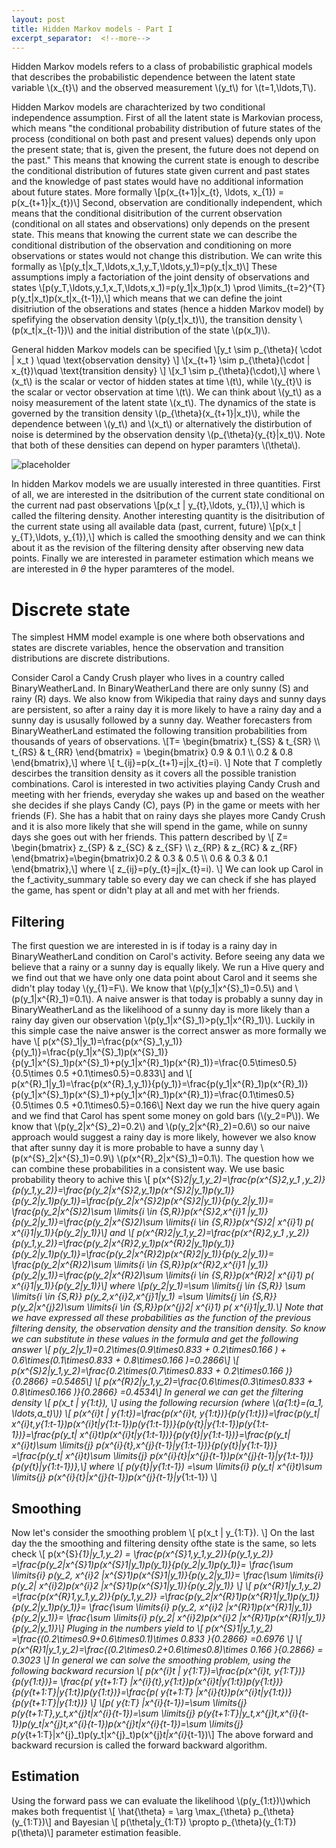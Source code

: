 ```yaml
---
layout: post
title: Hidden Markov models - Part I 
excerpt_separator:  <!--more-->
---
```


Hidden Markov models refers to a class of probabilistic graphical models that describes the probabilistic dependence between the latent state variable \\(x_{t}\\) and the observed measurement \\(y_t\\) for \\(t=1,\ldots,T\\).

Hidden Markov models are charachterized by two conditional independence assumption. First of all the latent state is Markovian process, which means "the conditional probability distribution of future states of the process (conditional on both past and present values) depends only upon the present state; that is, given the present, the future does not depend on the past." This means that knowing the current state is enough to describe the conditional distribution of futures state given current and past states and the knowledge of past states would have no additional information about future states. More formally
\\[p(x_{t+1}|x_{t}, \ldots, x_{1}) = p(x_{t+1}|x_{t})\\]
Second, observation are conditionally independent, which means that the conditional disitribution of the current observation (conditional on all states and observations) only depends on the present state. This means that knowing the current state we can describe the conditional distribution of the observation and conditioning on more observations or states would not change this distribution. We can write this formally as
\\[p(y_t|x_T,\ldots,x_1,y_T,\ldots,y_1)=p(y_t|x_t)\\]
These assumptions imply a factoriation of the joint density of observations and states
\\[p(y_T,\ldots,y_1,x_T,\ldots,x_1)=p(y_1|x_1)p(x_1) \prod \limits_{t=2}^{T} p(y_t|x_t)p(x_t|x_{t-1}),\\]
which means that we can define the joint disitriution of the obserations and states (hence a hidden Markov model) by spefifying the observation density \\(p(y_t|x_t)\\), the transition density \\(p(x_t|x_{t-1})\\) and the initial distribution of the state \\(p(x_1)\\). 

General hidden Markov models can be specified
\\[y_t \sim p_{\theta}( \cdot | x_t )  \quad \text{observation density} \\]
\\[x_{t+1} \sim p_{\theta}(\cdot | x_{t})\quad \text{transition density} \\]
\\[x_1 \sim p_{\theta}(\cdot),\\]
where \\(x_t\\) is the scalar or vector of hidden states at time \\(t\\), while \\(y_{t}\\) is the scalar or vector observation at time \\(t\\).  We can think about \\(y_t\\) as a noisy measurement of the latent state \\(x_t\\). The dynamics of the state is governed by the transition density \\(p_{\theta}(x_{t+1}|x_t)\\), while the dependence between \\(y_t\\) and \\(x_t\\) or alternatively the distirbution of noise is determined by the observation density \\(p_{\theta}(y_{t}|x_t)\\). Note that both of these densities can depend on hyper paramters \\(\theta\\).

![placeholder](https://github.com/istvanbarra/istvanbarra.github.io/blob/master/_posts/hmm "HMM")

In hidden Markov models we are usually interested in three quantities. First of all, we are interested in the dsitribution of the current state conditional on the current nad past observations
\\[p(x_t | y_{t},\ldots, y_{1}),\\]
which is called the filtering density. Another interesting quantity is the disitribution of the current state using all available data (past, current, future)
\\[p(x_t | y_{T},\ldots, y_{1}),\\]
which is called the smoothing density and we can think about it as the revision of the filtering density after observing new data points. Finally we are interested in parameter estimation which means we are interested in $\theta$ the hyper paramteres of the model.

# Discrete state

The simplest HMM model example is one where both observations and states are discrete variables, hence the observation and
transition distributions are discrete distributions. 

Consider Carol a Candy Crush player who lives in a country called BinaryWeatherLand. In BinaryWeatherLand there are only sunny (S) and rainy (R) days. We also know from Wikipedia that rainy days and sunny days are persistent, so after a rainy day it is more likely to have a rainy day and a sunny day is ususally followed by a sunny day. Weather forecasters from BinaryWeatherLand estimated the following transition probabilities from thousands of years of observations. 
\\[T= \begin{bmatrix} t_{SS} & t_{SR} \\\ t_{RS} & t_{RR} \end{bmatrix} = \begin{bmatrix} 0.9 & 0.1 \\\ 0.2 & 0.8 \end{bmatrix},\\]
where 
\\[ t_{ij}=p(x_{t+1}=j|x_{t}=i). \\]
Note that $T$ completly descirbes the transition density as it covers all the possible tranistion combinations. 
Carol is interested in two activities playing Candy Crush and meeting with her friends, everyday she wakes up and based on the weather she decides if she plays Candy (C), pays (P) in the game or meets with her friends (F). She has a habit that on rainy days she playes more Candy Crush and it is also more likely that she will spend in the game, while on sunny days she goes out with her friends. This pattern described by 
\\[ Z= \begin{bmatrix} z_{SP} & z_{SC} & z_{SF} \\\ z_{RP} & z_{RC} & z_{RF} \end{bmatrix}=\begin{bmatrix}0.2 & 0.3 & 0.5  \\\ 0.6 & 0.3 & 0.1 \end{bmatrix},\\]
where 
\\[ z_{ij}=p(y_{t}=j|x_{t}=i). \\]
We can look up Carol in the f_activity_summary table so every day we can check if she has played the game, has spent or 
didn't play at all and met with her friends. 

## Filtering


The first question we are interested in is if today is a rainy day in BinaryWeatherLand condition on Carol's activity.  Before seeing any data we believe that a rainy or a sunny day is equally likely. We run a Hive query and we find out that we have only one data point about Carol and it seems she didn't play today \\(y_{1}=F\\). We know that \\(p(y_1|x^{S}_1)=0.5\\) and \\(p(y_1|x^{R}_1)=0.1\\). A naive answer is that today is probably a sunny day in BinaryWeatherLand as the likelihood of a sunny day is more likely than a rainy day given  our observation \\(p(y_1|x^{S}_1)>p(y_1|x^{R}_1)\\). Luckily in this simple case the naive answer is the correct answer as more formally we have
\\[ p(x^{S}_1|y_1)=\frac{p(x^{S}_1,y_1)}{p(y_1)}=\frac{p(y_1|x^{S}_1)p(x^{S}_1)}{p(y_1|x^{S}_1)p(x^{S}_1)+p(y_1|x^{R}_1)p(x^{R}_1)}=\frac{0.5\times0.5}{0.5\times 0.5 +0.1\times0.5}=0.833\\]
and
\\[ p(x^{R}_1|y_1)=\frac{p(x^{R}_1,y_1)}{p(y_1)}=\frac{p(y_1|x^{R}_1)p(x^{R}_1)}{p(y_1|x^{S}_1)p(x^{S}_1)+p(y_1|x^{R}_1)p(x^{R}_1)}=\frac{0.1\times0.5}{0.5\times 0.5 +0.1\times0.5}=0.166\\]
Next day we run the hive query again and we find that Carol has spent some money on gold bars (\\(y_2=P\\)). We know that \\(p(y_2|x^{S}_2)=0.2\\) and \\(p(y_2|x^{R}_2)=0.6\\) so our naive approach would suggest a rainy day is more likely, however we also know that after sunny day it is more probable to have a sunny day \\(p(x^{S}_2|x^{S}_1)=0.9\\) \\(p(x^{R}_2|x^{S}_1)=0.1\\). The question how we can combine these probabilities in a consistent way. We use basic probability theory to achive this
\\[ p(x^{S}_2|y_1,y_2)=\frac{p(x^{S}_2,y_1 ,y_2)}{p(y_1,y_2)}=\frac{p(y_2|x^{S}_2,y_1)p(x^{S}_2|y_1)p(y_1)}{p(y_2|y_1)p(y_1)}=\frac{p(y_2|x^{S}_2)p(x^{S}_2|y_1)}{p(y_2|y_1)}= \frac{p(y_2|x^{S}_2)\sum \limits_{i \in {S,R}}p(x^{S}_2,x^{i}_1 |y_1)}{p(y_2|y_1)}=\frac{p(y_2|x^{S}_2)\sum \limits_{i \in {S,R}}p(x^{S}_2| x^{i}_1) p( x^{i}_1|y_1)}{p(y_2|y_1)}\\]
and 
\\[ p(x^{R}_2|y_1,y_2)=\frac{p(x^{R}_2,y_1 ,y_2)}{p(y_1,y_2)}=\frac{p(y_2|x^{R}_2,y_1)p(x^{R}_2|y_1)p(y_1)}{p(y_2|y_1)p(y_1)}=\frac{p(y_2|x^{R}_2)p(x^{R}_2|y_1)}{p(y_2|y_1)}= \frac{p(y_2|x^{R}_2)\sum \limits_{i \in {S,R}}p(x^{R}_2,x^{i}_1 |y_1)}{p(y_2|y_1)}=\frac{p(y_2|x^{R}_2)\sum \limits_{i \in {S,R}}p(x^{R}_2| x^{i}_1) p( x^{i}_1|y_1)}{p(y_2|y_1)}\\]
where 
\\[p(y_2|y_1)=\sum \limits_{j \in {S,R}} \sum \limits_{i \in {S,R}} p(y_2,x^{i}_2,x^{j}_1|y_1) =\sum \limits_{j \in {S,R}}  p(y_2|x^{j}_2)\sum \limits_{i \in {S,R}}p(x^{j}_2| x^{i}_1) p( x^{i}_1|y_1).\\]
Note that we have expressed all these probabilities as the function of the previous filtering density, the observation density and the transition density. So know we can substitute in these values in the formula and get the following answer
\\[ p(y_2|y_1)=0.2\times(0.9\times0.833 + 0.2\times0.166 ) + 0.6\times(0.1\times0.833  + 0.8\times0.166  )=0.2866\\]
\\[ p(x^{S}_2|y_1,y_2)=\frac{0.2\times(0.7\times0.833 + 0.2\times0.166 )}{0.2866} =0.5465\\]
\\[ p(x^{R}_2|y_1,y_2)=\frac{0.6\times(0.3\times0.833  + 0.8\times0.166 )}{0.2866} =0.4534\\]
In general we can get the filtering density
\\[ p(x_t | y_{1:t}), \\]
using the following recursion (where \\(a_{1:t}=(a_1, \ldots,a_t)\\))
\\[ p(x^{i}_t | y_{1:t})=\frac{p(x^{i}_t, y_{1:t})}{p(y_{1:t})}=\frac{p(y_t| x^{i}_t,y_{1:t-1})p(x^{i}_t|y_{1:t-1})p(y_{1:t-1})}{p(y_{t}|y_{1:t-1})p(y_{1:t-1})}=\frac{p(y_t| x^{i}_t)p(x^{i}_t|y_{1:t-1})}{p(y_{t}|y_{1:t-1})}=\frac{p(y_t| x^{i}_t)\sum \limits_{j} p(x^{i}_{t},x^{j}_{t-1}|y_{1:t-1})}{p(y_{t}|y_{1:t-1})} =\frac{p(y_t| x^{i}_t)\sum \limits_{j} p(x^{i}_{t}|x^{j}_{t-1})p(x^{j}_{t-1}|y_{1:t-1})}{p(y_{t}|y_{1:t-1})},\\]
where
\\[ p(y_{t}|y_{1:t-1}) =\sum \limits_{i} p(y_t| x^{i}_t)\sum \limits_{j} p(x^{i}_{t}|x^{j}_{t-1})p(x^{j}_{t-1}|y_{1:t-1}) \\]

## Smoothing

Now let's consider the smoothing problem
\\[ p(x_t | y_{1:T}). \\]
On the last day the the smoothing and filtering density ofthe state is the same, so lets check 
\\[ p(x^{S}_{1}|y_1,y_2) = \frac{p(x^{S}_1,y_1,y_2)}{p(y_1,y_2)} =\frac{p(y_2|x^{S}_1)p(x^{S}_1|y_1)p(y_1)}{p(y_2|y_1)p(y_1)}=
   \frac{\sum \limits_{i} p(y_2, x^{i}_2 |x^{S}_1)p(x^{S}_1|y_1)}{p(y_2|y_1)}= \frac{\sum \limits_{i} p(y_2| x^{i}_2)p(x^{i}_2 |x^{S}_1)p(x^{S}_1|y_1)}{p(y_2|y_1)}
\\]
\\[ p(x^{R}_1|y_1,y_2) =\frac{p(x^{R}_1,y_1,y_2)}{p(y_1,y_2)} =\frac{p(y_2|x^{R}_1)p(x^{R}_1|y_1)p(y_1)}{p(y_2|y_1)p(y_1)}=
   \frac{\sum \limits_{i} p(y_2, x^{i}_2 |x^{R}_1)p(x^{R}_1|y_1)}{p(y_2|y_1)}= \frac{\sum \limits_{i} p(y_2| x^{i}_2)p(x^{i}_2 |x^{R}_1)p(x^{R}_1|y_1)}{p(y_2|y_1)}\\]
Pluging in the numbers yield to
\\[ p(x^{S}_1|y_1,y_2) =\frac{(0.2\times0.9+0.6\times0.1)\times 0.833 }{0.2866} =0.6976 \\]
\\[ p(x^{R}_1|y_1,y_2)=\frac{(0.2\times0.2+0.6\times0.8)\times 0.166 }{0.2866} = 0.3023 \\]
In general we can solve the smoothing problem, using the following backward recursion
\\[ p(x^{i}_t | y_{1:T})=\frac{p(x^{i}_t, y_{1:T})}{p(y_{1:t})}= \frac{p( y_{t+1:T} |x^{i}_{t},y_{1:t})p(x^{i}_t|y_{1:t})p(y_{1:t})}{p(y_{t+1:T}|y_{1:t})p(y_{1:t})}=\frac{p( y_{t+1:T} |x^{i}_{t})p(x^{i}_t|y_{1:t})}{p(y_{t+1:T}|y_{1:t})} \\]
\\[p( y_{t:T} |x^{i}_{t-1})=\sum \limits_{j} p(y_{t+1:T},y_t,x^{j}_t|x^{i}_{t-1})=\sum \limits_{j} p(y_{t+1:T}|y_t,x^{j}_t,x^{i}_{t-1})p(y_t|x^{j}_t,x^{i}_{t-1})p(x^{j}_t|x^{i}_{t-1})=\sum \limits_{j} p(y_{t+1:T}|x^{j}_t)p(y_t|x^{j}_t)p(x^{j}_t|x^{i}_{t-1})\\]
The above forward and backward recursion is called the forward backward algorithm.

## Estimation

Using the forward pass we can evaluate the likelihood \\(p(y_{1:t})\\)which makes both frequentist 
\\[ \hat{\theta} = \arg \max_{\theta} p_{\theta}(y_{1:T})\\] and Bayesian 
\\[ p(\theta|y_{1:T}) \propto p_{\theta}(y_{1:T}) p(\theta)\\]
parameter estimation feasible. 


